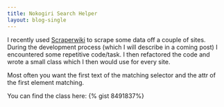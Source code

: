 ```yaml
---
title: Nokogiri Search Helper
layout: blog-single
---
```

I recently used [Scraperwiki](www.scraperwiki.com) to scrape some data off a couple of sites.  
During the development process (which I will describe in a coming post) I encountered some repetitive code/task. I then refactored the code and wrote a small class which I then would use for every site.  


Most often you want the first text of the matching selector and the attr of the first element matching.

You can find the class here: 
{% gist 8491837%}
